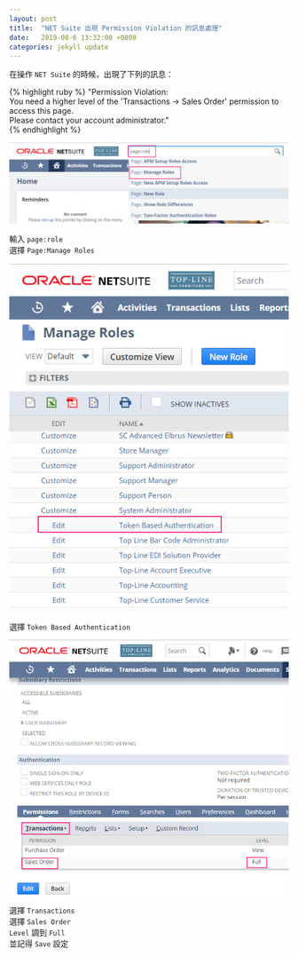 ```yaml
---
layout: post
title:  "NET Suite 出現 Permission Violation 的訊息處理"
date:   2019-08-6 13:32:00 +0800
categories: jekyll update
---
```


在操作 `NET Suite` 的時候，出現了下列的訊息： 

{% highlight ruby %}
"Permission Violation:   
You need a higher level of the 'Transactions -> Sales Order' permission to access this page.   
Please contact your account administrator."  
{% endhighlight %}

![Alt text](/image/github.io/NETSUITE00.png)  

輸入 `page:role`    
選擇 `Page:Manage Roles`  

![Alt text](/image/github.io/NETSUITE01.png)  

選擇 `Token Based Authentication`  

![Alt text](/image/github.io/NETSUITE02.png)  
選擇 `Transactions`  
選擇 `Sales Order`  
`Level` 調到 `Full`  
並記得 `Save` 設定  
